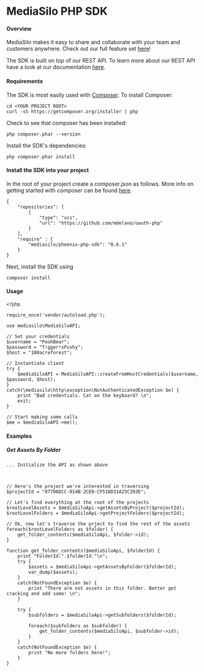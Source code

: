 MediaSilo PHP SDK
===============
#### Overview

MediaSilo makes it easy to share and collaborate with your team and customers anywhere. Check out our full feature set [here](https://www.mediasilo.com/features.php)!

The SDK is built on top of our REST API. To learn more about our REST API have a look at our documentation [here](http://developers.mediasilo.com/).

#### Requirements

The SDK is most easily used with [Composer](https://getcomposer.org). To install Composer:
```
cd <YOUR PROJECT ROOT>
curl -sS https://getcomposer.org/installer | php
```   

Check to see that composer has been installed:

    php composer.phar --version

Install the SDK's dependencies:

    php composer.phar install

#### Install the SDK into your project

In the root of your project create a composer.json as follows. More info on getting started with composer can be found [here](https://getcomposer.org/doc/00-intro.md). 

```
{
    "repositories": [
        {
            "type": "vcs",
            "url": "https://github.com/mdelano/oauth-php"
        }
    ],
    "require" : {
        "mediasilo/phoenix-php-sdk": "0.6.1"
    }
}
```

Next, install the SDK using
```
composer install
```

#### Usage

```
<?php

require_once('vendor/autoload.php');

use mediasilo\MediaSiloAPI;

// Set your credentials
$username = "PoohBear";
$password = "T!gger!sPushy";
$host = "100acreforest";

// Instantiate client
try {
    $mediaSiloAPI = MediaSiloAPI::createFromHostCredentials($username, $password, $host);
}
catch(\mediasilo\http\exception\NotAuthenticatedException $e) {
    print "Bad credentials. Cat on the keyboard? \n";
    exit;
}

// Start making some calls
$me = $mediaSiloAPI->me();
```
#### Examples

##### Get Assets By Folder

```
... Initialize the API as shown above



// Here's the project we're interested in traversing
$projectId = "07706DCC-014B-2CE0-CF518D31A23C393E";

// Let's find everything at the root of the projects
$rootLevelAssets = $mediaSiloApi->getAssetsByProject($projectId);
$rootLevelFolders = $mediaSiloApi->getProjectFolders($projectId);

// Ok, now let's traverse the prject to find the rest of the assets
foreach($rootLevelFolders as $folder) {
    get_folder_contents($mediaSiloApi, $folder->id);
}

function get_folder_contents($mediaSiloApi, $folderId) {
    print "FolderId:".$folderId."\n";
    try {
        $assets = $mediaSiloApi->getAssetsByFolder($folderId);
        var_dump($assets);
    }
    catch(NotFoundException $e) {
        print "There are not assets in this folder. Better get cracking and add some! \n";
    }

    try {
        $subfolders = $mediaSiloApi->getSubfolders($folderId);

        foreach($subfolders as $subfolder) {
            get_folder_contents($mediaSiloApi, $subfolder->id);
        }
    }
    catch(NotFoundException $e) {
        print "No more folders here!";
    }
}
```
